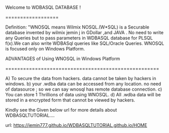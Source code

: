 Welcome to WDBASQL DATABASE !

==================

Definition: "WNOSQL means Wilmix NOSQL.(W*SQL) is a Securable database invented by wilmix jemin j in GDollar ,and JAVA . No need to write any Queries but to pass parameters in WDBASQL database for PLSQL f(x).We can also write WDBASql queries like SQL/Oracle Queries. WNOSQL is focused only on Windows Platform.



ADVANTAGES of Using WNOSQL in Windows Platform

====================================================

A) To secure the data from hackers. data cannot be taken by hackers in windows. b) your .wdba data can be accessed from any location. no need of datasource ; so we can say wnosql has remote database connection. c) You can store 1 Thrillions of data using WNOSQL. d) All .wdba data will be stored in a encrypted form that cannot be viewed by hackers.

Kindly see the Given below url for more details about WDBASQLTUTORIAL....

url: https://jemin777.github.io/WDBASQLTUTORIAL.github.io/HOME
